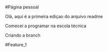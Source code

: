 #Página pessoal

Olá, aqui é a primeira ediçao do arquivo readme


Comecei a programar na escola técnica

Criando a branch

#Feature_1
